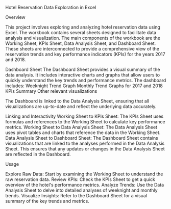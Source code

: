 Hotel Reservation Data Exploration in Excel

Overview

This project involves exploring and analyzing hotel reservation data using Excel. The workbook contains several sheets designed to facilitate data analysis and visualization. 
The main components of the workbook are the Working Sheet, KPIs Sheet, Data Analysis Sheet, and Dashboard Sheet. 
These sheets are interconnected to provide a comprehensive view of the reservation trends and key performance indicators (KPIs) for the years 2017 and 2018.

Dashboard Sheet
The Dashboard Sheet provides a visual summary of the data analysis. 
It includes interactive charts and graphs that allow users to quickly understand the key trends and performance metrics. 
The dashboard includes:
Weeknight Trend Graph
Monthly Trend Graphs for 2017 and 2018
KPIs Summary
Other relevant visualizations

The Dashboard is linked to the Data Analysis Sheet, ensuring that all visualizations are up-to-date and reflect the underlying data accurately.

Linking and Interactivity
Working Sheet to KPIs Sheet: The KPIs Sheet uses formulas and references to the Working Sheet to calculate key performance metrics.
Working Sheet to Data Analysis Sheet: The Data Analysis Sheet uses pivot tables and charts that reference the data in the Working Sheet.
Data Analysis Sheet to Dashboard Sheet: The Dashboard Sheet contains visualizations that are linked to the analyses performed in the Data Analysis Sheet.
This ensures that any updates or changes in the Data Analysis Sheet are reflected in the Dashboard.

Usage

Explore Raw Data: Start by examining the Working Sheet to understand the raw reservation data.
Review KPIs: Check the KPIs Sheet to get a quick overview of the hotel's performance metrics.
Analyze Trends: Use the Data Analysis Sheet to delve into detailed analyses of weeknight and monthly trends.
Visualize Insights: Refer to the Dashboard Sheet for a visual summary of the key trends and metrics.
